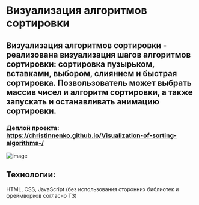 # Визуализация алгоритмов сортировки

## Визуализация алгоритмов сортировки - реализована визуализация шагов алгоритмов сортировки: сортировка пузырьком, вставками, выбором, слиянием и быстрая сортировка. Позвользователь может выбрать массив чисел и алгоритм сортировки, а также запускать и останавливать анимацию сортировки.

### Деплой проекта: https://christinnenko.github.io/Visualization-of-sorting-algorithms-/

![image](https://github.com/Christinnenko/Visualization-of-sorting-algorithms-/assets/135636897/7ac54f35-d4c6-4b98-9cf3-87d44797128d)

## Технологии:

HTML, CSS, JavaScript (без использования сторонних библиотек и фреймворков согласно ТЗ)



